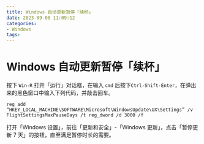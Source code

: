 ```yaml
---
title: Windows 自动更新暂停「续杯」
date: 2023-09-08 11:09:12
categories:
- Windows
tags:
---
```


# Windows 自动更新暂停「续杯」

按下 `Win-R` 打开「运行」对话框，在输入 `cmd` 后按下`Ctrl-Shift-Enter`，在弹出来的黑色窗口中输入下列代码，并敲击回车。

```shell
reg add “HKEY_LOCAL_MACHINE\SOFTWARE\Microsoft\WindowsUpdate\UX\Settings” /v FlightSettingsMaxPauseDays /t reg_dword /d 3000 /f

```

打开「Windows 设置」，前往「更新和安全」-「Windows 更新」，点击「暂停更新 7 天」的按钮，直至满足暂停时长的需要。
